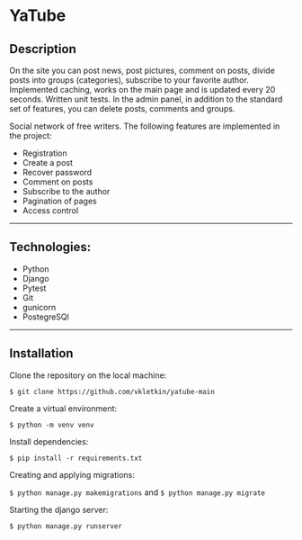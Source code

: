 # YaTube

## Description
On the site you can post news, post pictures, comment on posts, divide posts into groups (categories), subscribe to your favorite author. Implemented caching, works on the main page and is updated every 20 seconds. Written unit tests. In the admin panel, in addition to the standard set of features, you can delete posts, comments and groups.

Social network of free writers. The following features are implemented in the project:
* Registration
* Create a post
* Recover password
* Comment on posts
* Subscribe to the author
* Pagination of pages
* Access control
---
## Technologies:
* Python
* Django
* Pytest
* Git
* gunicorn
* PostegreSQl
---

## Installation
Clone the repository on the local machine:

```$ git clone https://github.com/vkletkin/yatube-main```

 Create a virtual environment:
 
 ```$ python -m venv venv```
 
 Install dependencies:

```$ pip install -r requirements.txt```

Creating and applying migrations:

```$ python manage.py makemigrations``` and  ```$ python manage.py migrate```

Starting the django server:

```$ python manage.py runserver```
